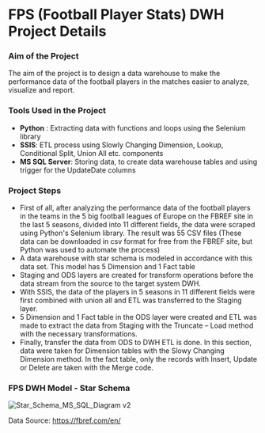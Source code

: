 # FPS (Football Player Stats) DWH Project Details

### Aim of the Project 
The aim of the project is to design a data warehouse to make the performance data of the football players in the matches easier to analyze, visualize and report.

### Tools Used in the Project 
- **Python** : Extracting data with functions and loops using the Selenium library
- **SSIS**: ETL process using Slowly Changing Dimension, Lookup, Conditional Split, Union All etc. components
- **MS SQL Server**: Storing data, to create data warehouse tables and using trigger for the UpdateDate columns

### Project Steps 
- First of all, after analyzing the performance data of the football players in the teams in the 5 big football leagues of Europe on the FBREF site in the last 5 seasons, divided into 11 different fields, the data were scraped using Python's Selenium library. The result was 55 CSV files (These data can be downloaded in csv format for free from the FBREF site, but Python was used to automate the process)
- A data warehouse with star schema is modeled in accordance with this data set. This model has 5 Dimension and 1 Fact table
- Staging and ODS layers are created for transform operations before the data stream from the source to the target system DWH.
- With SSIS, the data of the players in 5 seasons in 11 different fields were first combined with union all and ETL was transferred to the Staging layer.
- 5 Dimension and 1 Fact table in the ODS layer were created and ETL was made to extract the data from Staging with the Truncate – Load method with the necessary transformations.
- Finally, transfer the data from ODS to DWH ETL is done. In this section, data were taken for Dimension tables with the Slowy Changing Dimension method. In the fact table, only the records with Insert, Update or Delete are taken with the Merge code.

### FPS DWH Model - Star Schema

![Star_Schema_MS_SQL_Diagram v2](https://user-images.githubusercontent.com/58702681/146261315-c599de31-931d-40e4-a6d4-d274b3940dcf.PNG)

Data Source: https://fbref.com/en/
